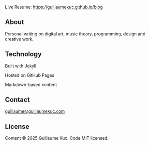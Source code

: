 Live Resume: https://guillaumekuc.github.io/blog

## About

Personal writing on digital art, music theory, programming, design and creative work.

## Technology

Built with Jekyll

Hosted on GitHub Pages

Markdown-based content

## Contact

guillaume@guillaumekuc.com


## License
Content © 2025 Guillaume Kuc. Code MIT licensed.
